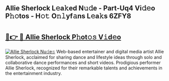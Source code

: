 ## Allie Sherlock L𝚎a𝚔ed N𝚞𝚍e - Part-Uq4 Vi𝚍𝚎o P𝚑𝚘tos - H𝚘𝚝 O𝚗𝚕yf𝚊ns L𝚎a𝚔s 6ZFY8

# <h2><a href="http://kf1n55l.oniu.top/?m=Allie+Sherlock">🔗👉 🔴 Allie Sherlock P𝚑ot𝚘𝚜 V𝚒d𝚎o</a></h2>

[![Allie Sherlock Nu𝚍e𝚜](https://i.imgur.com/0qMVB7G.gif)](http://kf1n55l.oniu.top/?m=Allie+Sherlock)
Web-based entertainer and digital media artist Allie Sherlock, acclaimed for sharing dance and lifestyle ideas through solo and collaborative dance performances and short videos. Prodigious performer Allie Sherlock, recognized for their remarkable talents and achievements in the entertainment industry.  
